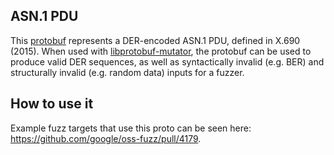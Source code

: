 ## ASN.1 PDU
This [protobuf](https://developers.google.com/protocol-buffers) represents a
DER-encoded ASN.1 PDU, defined in X.690 (2015). When used with
[libprotobuf-mutator](https://github.com/google/libprotobuf-mutator), the protobuf can be used
to produce valid DER sequences, as well as syntactically invalid (e.g. BER) and structurally
invalid (e.g. random data) inputs for a fuzzer.

## How to use it
Example fuzz targets that use this proto can be seen here: https://github.com/google/oss-fuzz/pull/4179.